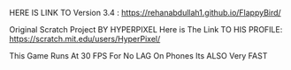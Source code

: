 HERE IS LINK TO Version 3.4 : https://rehanabdullah1.github.io/FlappyBird/

Original Scratch Project BY HYPERPIXEL Here is The Link TO HIS PROFILE: https://scratch.mit.edu/users/HyperPixel/

This Game Runs At 30 FPS For No LAG On Phones Its ALSO Very FAST
